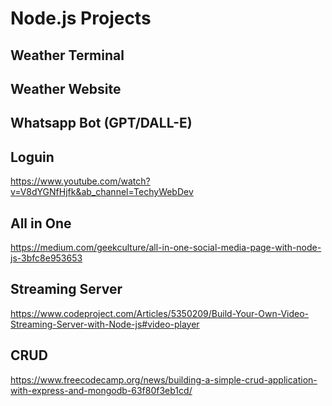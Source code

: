 # Node.js Projects

## Weather Terminal


## Weather Website


## Whatsapp Bot (GPT/DALL-E)


## Loguin
https://www.youtube.com/watch?v=V8dYGNfHjfk&ab_channel=TechyWebDev

## All in One
https://medium.com/geekculture/all-in-one-social-media-page-with-node-js-3bfc8e953653

## Streaming Server
https://www.codeproject.com/Articles/5350209/Build-Your-Own-Video-Streaming-Server-with-Node-js#video-player

## CRUD
https://www.freecodecamp.org/news/building-a-simple-crud-application-with-express-and-mongodb-63f80f3eb1cd/
